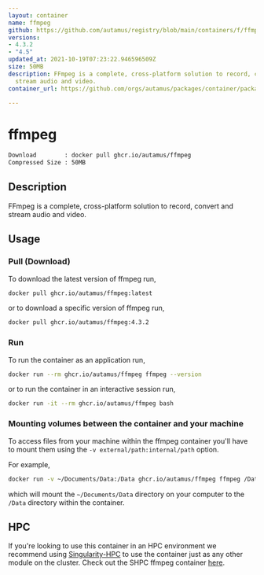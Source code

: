 ```yaml
---
layout: container
name: ffmpeg
github: https://github.com/autamus/registry/blob/main/containers/f/ffmpeg/spack.yaml
versions:
- 4.3.2
- "4.5"
updated_at: 2021-10-19T07:23:22.946596509Z
size: 50MB
description: FFmpeg is a complete, cross-platform solution to record, convert and
  stream audio and video.
container_url: https://github.com/orgs/autamus/packages/container/package/ffmpeg

---
```

# ffmpeg
```bash 
Download        : docker pull ghcr.io/autamus/ffmpeg
Compressed Size : 50MB
```

## Description
FFmpeg is a complete, cross-platform solution to record, convert and stream audio and video.

## Usage
### Pull (Download)
To download the latest version of ffmpeg run,

```bash
docker pull ghcr.io/autamus/ffmpeg:latest
```

or to download a specific version of ffmpeg run,

```bash
docker pull ghcr.io/autamus/ffmpeg:4.3.2
```
### Run
To run the container as an application run,
```bash
docker run --rm ghcr.io/autamus/ffmpeg ffmpeg --version
```

or to run the container in an interactive session run,
```bash
docker run -it --rm ghcr.io/autamus/ffmpeg bash
```

### Mounting volumes between the container and your machine
To access files from your machine within the ffmpeg container you'll have to mount them using the `-v external/path:internal/path` option.

For example,
```bash
docker run -v ~/Documents/Data:/Data ghcr.io/autamus/ffmpeg ffmpeg /Data/myData.csv
```
which will mount the `~/Documents/Data` directory on your computer to the `/Data` directory within the container.

## HPC
If you're looking to use this container in an HPC environment we recommend using [Singularity-HPC](https://singularity-hpc.readthedocs.io) to use the container just as any other module on the cluster. Check out the SHPC ffmpeg container [here](https://singularityhub.github.io/singularity-hpc/r/ghcr.io-autamus-ffmpeg/).